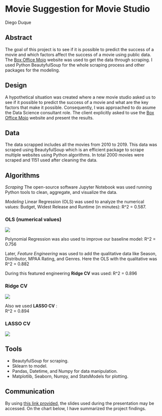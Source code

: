 # Movie Suggestion for Movie Studio
Diego Duque

## Abstract
The goal of this project is to see if it is possible to predict the success of a movie and which factors affect the success of a movie using public data. The [Box Office Mojo](https://www.boxofficemojo.com) website was used to get the data through scraping. I used Python BeautyfulSoup for the whole scraping process and other packages for the modeling.

## Design
A hypothetical situation was created where a new movie studio asked us to see if it possible to predict the success of a movie and what are the key factors that make it possible. Consequently, I was approached to do asume the Data Science consultant role. The client explicitly asked to use the [Box Office Mojo](https://www.boxofficemojo.com) website and present the results.

## Data
The data scrapped includes all the movies from 2010 to 2019. This data was scraped using BeautyfulSoup which is an efficient package to scrape multiple websites using Python algorithms. In total 2000 movies were scraped and 1151 used after cleaning the data.

## Algorithms
*Scraping*
The open-source software Jupyter Notebook was used running Python tools to clean, aggregate, and visualize the data.

*Modeling*
Linear Regression (OLS) was used to analyze the numerical values: Budget, Widest Release and Runtime (in minutes):
  R^2 = 0.587.
### OLS (numerical values)
<img src="https://github.com/dieguque/Movies_Project/blob/8894bba9708f39c6f119e8d86d63969902eb2633/charts/OLS_num.png" >
  
Polynomial Regression was also used to improve our baseline model:
  R^2 = 0.756

Later, *Feature Engineering* was used to add the qualitative data like Season, Distributor, MPAA Rating, and Genres. Here the OLS with the qualitative was 
  R^2 = 0.882 

During this featured engineering **Ridge CV** was used:
  R^2 = 0.896
  
### Ridge CV
<img src="https://github.com/dieguque/Movies_Project/blob/1c7cabb094fc652e908c4d246719a2a6cb79ee70/charts/movies_ridge_log_jointplot.png" >
  
Also we used **LASSO CV** :  
  R^2 = 0.894
### LASSO CV
<img src="https://github.com/dieguque/Movies_Project/blob/1c7cabb094fc652e908c4d246719a2a6cb79ee70/charts/movies_lasso_log_jointplot.png" >


## Tools
  - BeautyfulSoup for scraping.
  - Sklearn to model.
  - Pandas, Datetime, and Numpy for data manipulation.
  - Matplotlib, Seaborn, Numpy, and StatsModels for plotting.

## Communication
By using [this link provided](https://github.com/dieguque/Movies_Project/blob/8894bba9708f39c6f119e8d86d63969902eb2633/movies_presentation.pdf), the slides used during the presentation may be accessed. On the chart below, I have summarized the project findings.




